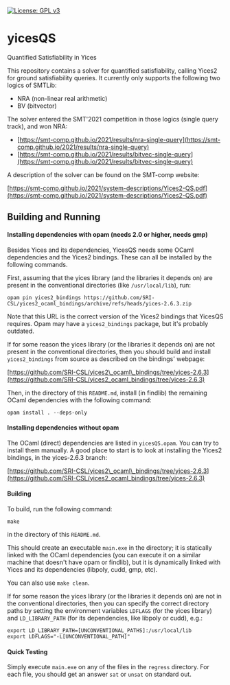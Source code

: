 [![License: GPL v3](https://img.shields.io/badge/License-GPLv3-blue.svg)](https://www.gnu.org/licenses/gpl-3.0)

# yicesQS
Quantified Satisfiability in Yices

This repository contains a solver for quantified satisfiability, calling Yices2 for ground satisfiability queries. It currently only supports the following two logics of SMTLib:

- NRA (non-linear real arithmetic)
- BV (bitvector)

The solver entered the SMT'2021 competition in those logics (single query track), and won NRA:

- [https://smt-comp.github.io/2021/results/nra-single-query](https://smt-comp.github.io/2021/results/nra-single-query)
- [https://smt-comp.github.io/2021/results/bitvec-single-query](https://smt-comp.github.io/2021/results/bitvec-single-query)

A description of the solver can be found on the SMT-comp website:

[https://smt-comp.github.io/2021/system-descriptions/Yices2-QS.pdf](https://smt-comp.github.io/2021/system-descriptions/Yices2-QS.pdf)

## Building and Running

#### Installing dependencies with opam (needs 2.0 or higher, needs gmp)

Besides Yices and its dependencies, YicesQS needs some OCaml dependencies and the Yices2 bindings. These can all be installed by the following commands. 

First, assuming that the yices library (and the libraries it depends on) are present in the conventional directories (like `/usr/local/lib`), run:

```
opam pin yices2_bindings https://github.com/SRI-CSL/yices2_ocaml_bindings/archive/refs/heads/yices-2.6.3.zip
```
Note that this URL is the correct version of the Yices2 bindings that YicesQS requires. Opam may have a `yices2_bindings` package, but it's probably outdated.

If for some reason the yices library (or the libraries it depends on) are not present in the conventional directories, then you should build and install `yices2_bindings` from source as described on the bindings' webpage:

[https://github.com/SRI-CSL/yices2\_ocaml\_bindings/tree/yices-2.6.3](https://github.com/SRI-CSL/yices2_ocaml_bindings/tree/yices-2.6.3)

Then, in the directory of this `README.md`, install (in findlib) the remaining OCaml dependencies with the following command:

```
opam install . --deps-only
```

#### Installing dependencies without opam

The OCaml (direct) dependencies are listed in `yicesQS.opam`. You can try to install them manually. A good place to start is to look at installing the Yices2 bindings, in the yices-2.6.3 branch:

[https://github.com/SRI-CSL/yices2\_ocaml\_bindings/tree/yices-2.6.3](https://github.com/SRI-CSL/yices2_ocaml_bindings/tree/yices-2.6.3)

#### Building

To build, run the following command:

```
make
```
in the directory of this `README.md`.

This should create an executable `main.exe` in the directory; it is statically linked with the OCaml dependencies (you can execute it on a similar machine that doesn't have opam or findlib), but it is dynamically linked with Yices and its dependencies (libpoly, cudd, gmp, etc).

You can also use `make clean`.

If for some reason the yices library (or the libraries it depends on) are not in the conventional directories, then you can specify the correct directory paths by setting the environment variables `LDFLAGS` (for the yices library) and `LD_LIBRARY_PATH` (for its dependencies, like libpoly or cudd), e.g.:

```
export LD_LIBRARY_PATH=[UNCONVENTIONAL_PATHS]:/usr/local/lib
export LDFLAGS="-L[UNCONVENTIONAL_PATH]"
```


#### Quick Testing

Simply execute `main.exe` on any of the files in the `regress` directory.
For each file, you should get an answer `sat` or `unsat` on standard out.
